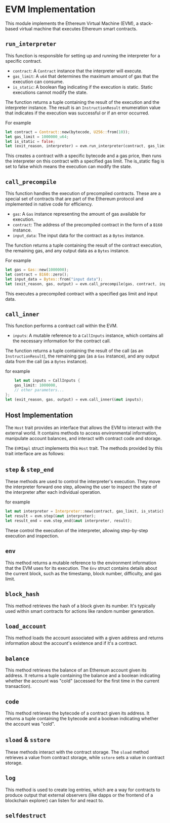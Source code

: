 # EVM Implementation

This module implements the Ethereum Virtual Machine (EVM), a stack-based virtual machine that executes Ethereum smart contracts.

## `run_interpreter`

This function is responsible for setting up and running the interpreter for a specific contract.

- `contract`: A `Contract` instance that the interpreter will execute.
- `gas_limit`: A `u64` that determines the maximum amount of gas that the execution can consume.
- `is_static`: A boolean flag indicating if the execution is static. Static executions cannot modify the state.

The function returns a tuple containing the result of the execution and the interpreter instance. The result is an `InstructionResult` enumeration value that indicates if the execution was successful or if an error occurred.

For example

```rust
let contract = Contract::new(bytecode, U256::from(10));
let gas_limit = 1000000_u64;
let is_static = false;
let (exit_reason, interpreter) = evm.run_interpreter(contract, gas_limit, is_static);
```

This creates a contract with a specific bytecode and a gas price, then runs the interpreter on this contract with a specified gas limit. The is_static flag is set to false which means the execution can modify the state.

## `call_precompile`

This function handles the execution of precompiled contracts. These are a special set of contracts that are part of the Ethereum protocol and implemented in native code for efficiency.

- `gas`: A `Gas` instance representing the amount of gas available for execution.
- `contract`: The address of the precompiled contract in the form of a `B160` instance.
- `input_data`: The input data for the contract as a `Bytes` instance.

The function returns a tuple containing the result of the contract execution, the remaining gas, and any output data as a `Bytes` instance.

For example

```rust
let gas = Gas::new(1000000);
let contract = B160::zero();
let input_data = Bytes::from("input data");
let (exit_reason, gas, output) = evm.call_precompile(gas, contract, input_data);
```

This executes a precompiled contract with a specified gas limit and input data.

## `call_inner`

This function performs a contract call within the EVM.

- `inputs`: A mutable reference to a `CallInputs` instance, which contains all the necessary information for the contract call.

The function returns a tuple containing the result of the call (as an `InstructionResult`), the remaining gas (as a `Gas` instance), and any output data from the call (as a `Bytes` instance).

for example

```rust
    let mut inputs = CallInputs {
    gas_limit: 1000000,
    // other parameters...
};
let (exit_reason, gas, output) = evm.call_inner(&mut inputs);
```

## Host Implementation

The `Host` trait provides an interface that allows the EVM to interact with the external world. It contains methods to access environmental information, manipulate account balances, and interact with contract code and storage.

The `EVMImpl` struct implements this `Host` trait. The methods provided by this trait interface are as follows:

## `step` & `step_end`

These methods are used to control the interpreter's execution. They move the interpreter forward one step, allowing the user to inspect the state of the interpreter after each individual operation.

for example

```rust
let mut interpreter = Interpreter::new(contract, gas_limit, is_static);
let result = evm.step(&mut interpreter);
let result_end = evm.step_end(&mut interpreter, result);
```

These control the execution of the interpreter, allowing step-by-step execution and inspection.

## `env`

This method returns a mutable reference to the environment information that the EVM uses for its execution. The `Env` struct contains details about the current block, such as the timestamp, block number, difficulty, and gas limit.

## `block_hash`

This method retrieves the hash of a block given its number. It's typically used within smart contracts for actions like random number generation.

## `load_account`

This method loads the account associated with a given address and returns information about the account's existence and if it's a contract.

## `balance`

This method retrieves the balance of an Ethereum account given its address. It returns a tuple containing the balance and a boolean indicating whether the account was "cold" (accessed for the first time in the current transaction).

## `code`

This method retrieves the bytecode of a contract given its address. It returns a tuple containing the bytecode and a boolean indicating whether the account was "cold".

## `sload` & `sstore`

These methods interact with the contract storage. The `sload` method retrieves a value from contract storage, while `sstore` sets a value in contract storage.

## `log`

This method is used to create log entries, which are a way for contracts to produce output that external observers (like dapps or the frontend of a blockchain explorer) can listen for and react to.

## `selfdestruct`
